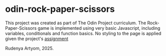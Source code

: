 # odin-rock-paper-scissors

This project was created as part of The Odin Project curriculum. The Rock-Paper-Scissors game is implemented using very basic Javascript, including variables, conditionals and function basics. No styling to the page is applied given the project's [assignment](https://www.theodinproject.com/lessons/foundations-rock-paper-scissors#assignment)

Rudenya Artyom, 2025.
